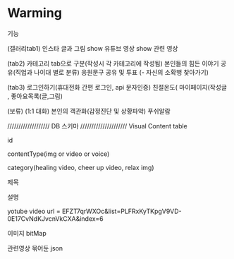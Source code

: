 # Warming

기능

(갤러리tab1)
인스타 글과 그림 show
유튜브 영상 show
관련 영상

(tab2)
카테고리 tab으로 구분(작성시 각 카테고리에 작성됨)
본인들의 힘든 이야기 공유(직업과 나이대 별로 분류)
응원문구 공유 및 투표
(- 자신의 소확행 찾아가기)

(tab3)
로그인하기(휴대전화 간편 로그인, api 문자인증)
친절온도(
마이페이지(작성글 , 좋아요목록(글,그림) 

(보류)
(1:1 대화)
본인의 객관화(감정진단 및 상황파악)
푸쉬알람

/////////////////// DB 스키마 /////////////////////
Visual Content table

id 

contentType(img or video or voice)

category(healing video, cheer up video, relax img)

제목

설명

yotube video url = EFZT7qrWXOc&list=PLFRxKyTKpgV9VD-0E17CvNdKJvcnVkCXA&index=6

이미지 bitMap

관련영상 묶어둔 json

